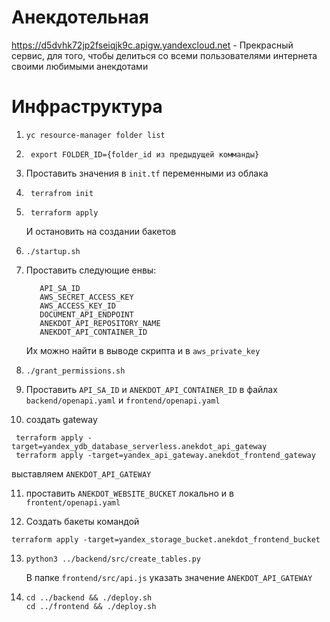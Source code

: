# Анекдотельная
https://d5dvhk72jp2fseiqjk9c.apigw.yandexcloud.net - Прекрасный сервис, для того, чтобы делиться со всеми пользователями интернета своими любимыми анекдотами

# Инфраструктура
1. ```
   yc resource-manager folder list
   ```

2. ```
    export FOLDER_ID={folder_id из предыдущей комманды}
    ```
3. Проставить значения в `init.tf` переменными из облака

4. ```
    terrafrom init
    ```
   
5. ```
    terraform apply
    ```
   И остановить на создании бакетов
6.  ```
    ./startup.sh
    ```

7. Проставить следующие енвы: 
   ```
      API_SA_ID
      AWS_SECRET_ACCESS_KEY
      AWS_ACCESS_KEY_ID
      DOCUMENT_API_ENDPOINT
      ANEKDOT_API_REPOSITORY_NAME
      ANEKDOT_API_CONTAINER_ID
   ```
   Их можно найти в выводе скрипта и в `aws_private_key`
8. ```
   ./grant_permissions.sh
   ``` 
9. Проставить `API_SA_ID` и `ANEKDOT_API_CONTAINER_ID` в файлах `backend/openapi.yaml` и `frontend/openapi.yaml`
10.  создать gateway
   ```
    terraform apply -target=yandex_ydb_database_serverless.anekdot_api_gateway
    terraform apply -target=yandex_api_gateway.anekdot_frontend_gateway
   ```
   выставляем `ANEKDOT_API_GATEWAY`

11. проставить `ANEKDOT_WEBSITE_BUCKET` локально и в `frontent/openapi.yaml`

12. Создать бакеты командой 
   ```
   terraform apply -target=yandex_storage_bucket.anekdot_frontend_bucket
   ```

13.
    ```
    python3 ../backend/src/create_tables.py
    ```
    В папке `frontend/src/api.js` указать значение `ANEKDOT_API_GATEWAY`

14. 
    ```
    cd ../backend && ./deploy.sh
    cd ../frontend && ./deploy.sh
    ```